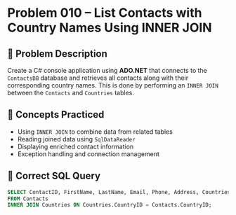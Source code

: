# Problem 010 – List Contacts with Country Names Using INNER JOIN

## 🧠 Problem Description

Create a C# console application using **ADO.NET** that connects to the `ContactsDB` database and retrieves all contacts along with their corresponding country names. This is done by performing an `INNER JOIN` between the `Contacts` and `Countries` tables.

## 🔗 Concepts Practiced

- Using `INNER JOIN` to combine data from related tables
- Reading joined data using `SqlDataReader`
- Displaying enriched contact information
- Exception handling and connection management

## 🧾 Correct SQL Query

```sql
SELECT ContactID, FirstName, LastName, Email, Phone, Address, Countries.CountryName
FROM Contacts
INNER JOIN Countries ON Countries.CountryID = Contacts.CountryID;

